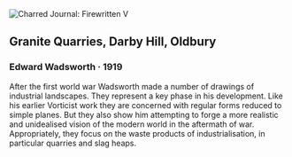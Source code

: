 <div class="artwork-of-the-day">
  <div class="container">
    <div class="img-wrapper">
      <img
        src="https://uploads4.wikiart.org/images/edward-wadsworth/granite-quarries-darby-hill-oldbury-1919(1).jpg!Large.jpg"
        alt="Charred Journal: Firewritten V" />
    </div>
    <div class="artwork-detail">
      <div class="artwork-origin"> 
        <h2 class="artwork-name">Granite Quarries, Darby Hill, Oldbury</h2>
        <h3 class="artist">
          Edward Wadsworth
                    ·  1919
        </h3>
      </div>
      <p class="description">
        <span class="artwork-description-text ng-binding" ng-bind-html="viewModel.ArtworkOfTheDay.Description | unsafe">After the first world war Wadsworth made a number of drawings of industrial landscapes. They represent a key phase in his development. Like his earlier Vorticist work they are concerned with regular forms reduced to simple planes. But they also show him attempting to forge a more realistic and unidealised vision of the modern world in the aftermath of war. Appropriately, they focus on the waste products of industrialisation, in particular quarries and slag heaps.</span>
                        <div class="text-shadow-container" ng-show="showShadow" style=""></div>
      </p>
    </div>
  </div>

</div>
